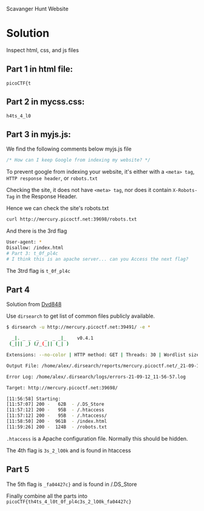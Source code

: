 Scavanger Hunt Website

# Solution

Inspect html, css, and js files

## Part 1 in html file:

`picoCTF{t`

## Part 2 in mycss.css:

`h4ts_4_l0`

## Part 3 in myjs.js:

We find the following comments below myjs.js file
```js
/* How can I keep Google from indexing my website? */
```

To prevent google from indexing your website, it's either with a `<meta> tag`, `HTTP response header`, or `robots.txt`

Checking the site, it does not have `<meta> tag`, nor does it contain `X-Robots-Tag` in the Response Header.

Hence we can check the site's robots.txt

```bash
curl http://mercury.picoctf.net:39698/robots.txt
```

And there is the 3rd flag 

```bash
User-agent: *
Disallow: /index.html
# Part 3: t_0f_pl4c
# I think this is an apache server... can you Access the next flag?
```

The 3trd flag is `t_0f_pl4c`

## Part 4

Solution from [Dvd848](https://github.com/Dvd848/CTFs/blob/master/2021_picoCTF/Scavenger_Hunt.md)

Use `dirsearch` to get list of common files publicly available.

```bash
$ dirsearch -u http://mercury.picoctf.net:39491/ -e *

  _|. _ _  _  _  _ _|_    v0.4.1
 (_||| _) (/_(_|| (_| )

Extensions: --no-color | HTTP method: GET | Threads: 30 | Wordlist size: 8979

Output File: /home/alex/.dirsearch/reports/mercury.picoctf.net/_21-09-12_11-56-57.txt

Error Log: /home/alex/.dirsearch/logs/errors-21-09-12_11-56-57.log

Target: http://mercury.picoctf.net:39698/

[11:56:58] Starting: 
[11:57:07] 200 -   62B  - /.DS_Store
[11:57:12] 200 -   95B  - /.htaccess
[11:57:12] 200 -   95B  - /.htaccess/
[11:58:50] 200 -  961B  - /index.html
[11:59:26] 200 -  124B  - /robots.txt
```

`.htaccess` is a Apache configuration file. Normally this should be hidden.

The 4th flag is `3s_2_lO0k` and is found in htaccess

## Part 5

The 5th flag is `_fa04427c}` and is found in /.DS_Store

Finally combine all the parts into `picoCTF{th4ts_4_l0t_0f_pl4c3s_2_lO0k_fa04427c}`